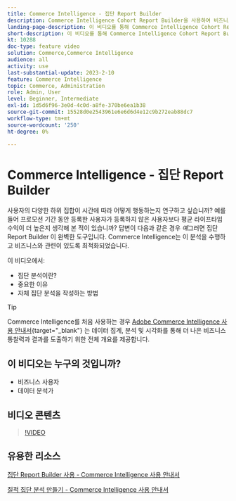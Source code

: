 ```yaml
---
title: Commerce Intelligence - 집단 Report Builder
description: Commerce Intelligence Cohort Report Builder을 사용하여 비즈니스와 관련된 최적화된 보고 및 분석을 만드는 방법에 대해 알아봅니다.
landing-page-description: 이 비디오를 통해 Commerce Intelligence Cohort Report Builder을 사용하여 비즈니스와 관련된 최적화된 보고 및 분석을 만드는 방법에 대해 알아보십시오.
short-description: 이 비디오를 통해 Commerce Intelligence Cohort Report Builder을 사용하여 비즈니스와 관련된 최적화된 보고 및 분석을 만드는 방법에 대해 알아보십시오.
kt: 10288
doc-type: feature video
solution: Commerce,Commerce Intelligence
audience: all
activity: use
last-substantial-update: 2023-2-10
feature: Commerce Intelligence
topic: Commerce, Administration
role: Admin, User
level: Beginner, Intermediate
exl-id: 1d5d6f96-3e0d-4c0d-a8fe-370be6ea1b38
source-git-commit: 15528d0e2543961e6e6d6d4e12c9b272eab88dc7
workflow-type: tm+mt
source-wordcount: '250'
ht-degree: 0%

---
```


# Commerce Intelligence - 집단 Report Builder

사용자의 다양한 하위 집합이 시간에 따라 어떻게 행동하는지 연구하고 싶습니까? 예를 들어 프로모션 기간 동안 등록한 사용자가 등록하지 않은 사용자보다 평균 라이프타임 수익이 더 높은지 생각해 본 적이 있습니까? 답변이 다음과 같은 경우 _예_&#x200B;그러면 집단 Report Builder 이 완벽한 도구입니다. Commerce Intelligence는 이 분석을 수행하고 비즈니스와 관련이 있도록 최적화되었습니다.

이 비디오에서:

- 집단 분석이란?
- 중요한 이유
- 자체 집단 분석을 작성하는 방법

>[!TIP]
>
>Commerce Intelligence를 처음 사용하는 경우 [Adobe Commerce Intelligence 사용 안내서](https://experienceleague.adobe.com/docs/commerce-business-intelligence/mbi/guide-overview.html){target="_blank"} 는 데이터 집계, 분석 및 시각화를 통해 더 나은 비즈니스 통찰력과 결과를 도출하기 위한 전체 개요를 제공합니다.

## 이 비디오는 누구의 것입니까?

- 비즈니스 사용자
- 데이터 분석가

## 비디오 콘텐츠

>[!VIDEO](https://video.tv.adobe.com/v/342407?quality=12&learn=on)

## 유용한 리소스

[집단 Report Builder 사용 - Commerce Intelligence 사용 안내서](https://experienceleague.adobe.com/docs/commerce-business-intelligence/mbi/analyze/sql/cohort-rpt-bldr.html)

[질적 집단 분석 만들기 - Commerce Intelligence 사용 안내서](https://experienceleague.adobe.com/docs/commerce-business-intelligence/mbi/analyze/sql/create-qual-cohort-analysis.html)
